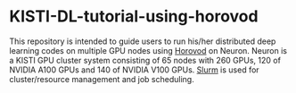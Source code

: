 # KISTI-DL-tutorial-using-horovod

This repository is intended to guide users to run his/her distributed deep learning codes on multiple GPU nodes using [Horovod](https://github.com/horovod/horovod) on Neuron. Neuron is a KISTI GPU cluster system consisting of 65 nodes with 260 GPUs, 120 of NVIDIA A100 GPUs and 140 of NVIDIA V100 GPUs. [Slurm](https://slurm.schedmd.com/) is used for cluster/resource management and job scheduling.
